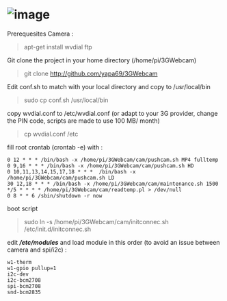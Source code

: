 ![image](http://echartet.birckel.eu/img/logo3GWebcam.png)
========

Prerequesites Camera :

> apt-get install wvdial ftp

Git clone the project in your home directory (/home/pi/3GWebcam)
> git clone http://github.com/yapa69/3GWebcam

Edit conf.sh to match with your local directory and copy to /usr/local/bin
> sudo cp conf.sh /usr/local/bin

copy wvdial.conf to /etc/wvdial.conf (or adapt to your 3G provider, change the PIN code, scripts are made to use 100 MB/ month)
> cp wvdial.conf /etc

fill root crontab (crontab -e) with :
```cron
0 12 * * * /bin/bash -x /home/pi/3GWebcam/cam/pushcam.sh MP4 fulltemp
0 9,16 * * * /bin/bash -x /home/pi/3GWebcam/cam/pushcam.sh HD
0 10,11,13,14,15,17,18 * * *  /bin/bash -x /home/pi/3GWebcam/cam/pushcam.sh LD
30 12,18 * * * /bin/bash -x /home/pi/3GWebcam/cam/maintenance.sh 1500
*/5 * * * * /home/pi/3GWebcam/cam/readtemp.pl > /dev/null
0 8 * * 6 /sbin/shutdown -r now
```

boot script
> sudo ln -s /home/pi/3GWebcam/cam/initconnec.sh /etc/init.d/initconnec.sh



edit ***/etc/modules*** and load module in this order (to avoid an issue between camera and spi/i2c) :
```
w1-therm
w1-gpio pullup=1
i2c-dev
i2c-bcm2708
spi-bcm2708
snd-bcm2835
```
